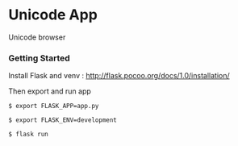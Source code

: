# Unicode App

Unicode browser

### Getting Started

Install Flask and venv : http://flask.pocoo.org/docs/1.0/installation/

Then export and run app

```
$ export FLASK_APP=app.py
```
```
$ export FLASK_ENV=development
```
```
$ flask run
```
